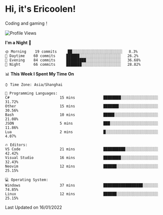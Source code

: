# Hi, it's Ericoolen!
Coding and gaming！

<!--START_SECTION:waka-->
![Profile Views](http://img.shields.io/badge/Profile%20Views-0-blue)

**I'm a Night 🦉** 

```text
🌞 Morning    19 commits     ██░░░░░░░░░░░░░░░░░░░░░░░   8.3% 
🌆 Daytime    60 commits     ██████░░░░░░░░░░░░░░░░░░░   26.2% 
🌃 Evening    84 commits     █████████░░░░░░░░░░░░░░░░   36.68% 
🌙 Night      66 commits     ███████░░░░░░░░░░░░░░░░░░   28.82%

```


📊 **This Week I Spent My Time On** 

```text
⌚︎ Time Zone: Asia/Shanghai

💬 Programming Languages: 
C#                       15 mins             ████████░░░░░░░░░░░░░░░░░   31.72% 
Other                    15 mins             ███████░░░░░░░░░░░░░░░░░░   30.56% 
Bash                     10 mins             █████░░░░░░░░░░░░░░░░░░░░   21.08% 
JSON                     5 mins              ███░░░░░░░░░░░░░░░░░░░░░░   11.86% 
Lua                      2 mins              █░░░░░░░░░░░░░░░░░░░░░░░░   4.07%

🔥 Editors: 
VS Code                  21 mins             ██████████░░░░░░░░░░░░░░░   42.42% 
Visual Studio            16 mins             ████████░░░░░░░░░░░░░░░░░   32.43% 
Neovim                   12 mins             ██████░░░░░░░░░░░░░░░░░░░   25.15%

💻 Operating System: 
Windows                  37 mins             ██████████████████░░░░░░░   74.85% 
Linux                    12 mins             ██████░░░░░░░░░░░░░░░░░░░   25.15%

```


 Last Updated on 16/01/2022
<!--END_SECTION:waka-->


